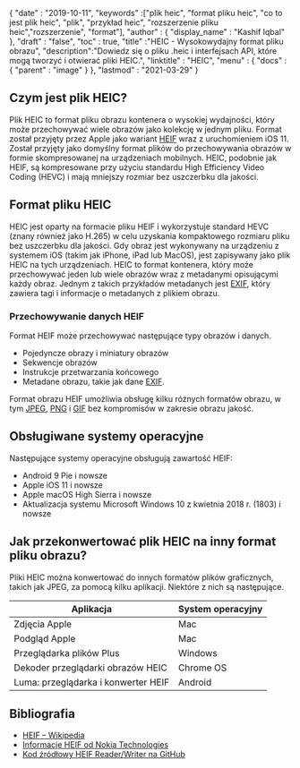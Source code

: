 {
  "date" : "2019-10-11",
  "keywords" :["plik heic", "format pliku heic", "co to jest plik heic", "plik", "przykład heic", "rozszerzenie pliku heic","rozszerzenie", "format"],
  "author" : {
    "display_name" : "Kashif Iqbal"
},
  "draft" : "false",
  "toc" : true,
  "title" :"HEIC - Wysokowydajny format pliku obrazu",
  "description":"Dowiedz się o pliku .heic i interfejsach API, które mogą tworzyć i otwierać pliki HEIC.",
  "linktitle" : "HEIC",
  "menu" : {
    "docs" : {
      "parent" : "image"
}
},
  "lastmod" : "2021-03-29"
}

## Czym jest plik HEIC?

Plik HEIC to format pliku obrazu kontenera o wysokiej wydajności, który może przechowywać wiele obrazów jako kolekcję w jednym pliku. Format został przyjęty przez Apple jako wariant [HEIF](/pl/image/heif/) wraz z uruchomieniem iOS 11. Został przyjęty jako domyślny format plików do przechowywania obrazów w formie skompresowanej na urządzeniach mobilnych. HEIC, podobnie jak HEIF, są kompresowane przy użyciu standardu High Efficiency Video Coding (HEVC) i mają mniejszy rozmiar bez uszczerbku dla jakości.

## Format pliku HEIC

HEIC jest oparty na formacie pliku HEIF i wykorzystuje standard HEVC (znany również jako H.265) w celu uzyskania kompaktowego rozmiaru pliku bez uszczerbku dla jakości. Gdy obraz jest wykonywany na urządzeniu z systemem iOS (takim jak iPhone, iPad lub MacOS), jest zapisywany jako plik HEIC na tych urządzeniach. HEIC to format kontenera, który może przechowywać jeden lub wiele obrazów wraz z metadanymi opisującymi każdy obraz. Jednym z takich przykładów metadanych jest [EXIF](/pl/image/exif/), który zawiera tagi i informacje o metadanych z plikiem obrazu.

### Przechowywanie danych HEIF

Format HEIF może przechowywać następujące typy obrazów i danych.

* Pojedyncze obrazy i miniatury obrazów
* Sekwencje obrazów
* Instrukcje przetwarzania końcowego
* Metadane obrazu, takie jak dane [EXIF](/pl/image/exif/).

Format obrazu HEIF umożliwia obsługę kilku różnych formatów obrazu, w tym [JPEG](/pl/image/jpeg/), [PNG](/pl/image/png/) i [GIF](/pl/image/gif/) bez kompromisów w zakresie obrazu jakość.

## Obsługiwane systemy operacyjne

Następujące systemy operacyjne obsługują zawartość HEIF:

* Android 9 Pie i nowsze
* Apple iOS 11 i nowsze
* Apple macOS High Sierra i nowsze
* Aktualizacja systemu Microsoft Windows 10 z kwietnia 2018 r. (1803) i nowsze

## Jak przekonwertować plik HEIC na inny format pliku obrazu?

Pliki HEIC można konwertować do innych formatów plików graficznych, takich jak JPEG, za pomocą kilku aplikacji. Niektóre z nich są następujące.

|Aplikacja|System operacyjny|
---|---|
|Zdjęcia Apple |Mac|
|Podgląd Apple |Mac|
|Przeglądarka plików Plus|Windows|
|Dekoder przeglądarki obrazów HEIC |Chrome OS|
|Luma: przeglądarka i konwerter HEIF |Android|

## Bibliografia

* [HEIF – Wikipedia](https://en.wikipedia.org/wiki/High_Efficiency_Image_File_Format)
* [Informacje HEIF od Nokia Technologies](https://nokiatech.github.io/heif/)
* [Kod źródłowy HEIF Reader/Writer na GitHub](https://github.com/nokiatech/heif)

